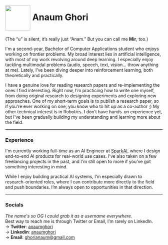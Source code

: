 #  <img src="https://github.com/user-attachments/assets/dc3d74cc-d758-4c8c-8285-4c0fdeadf670" width="80" align="absmiddle"> Anaum Ghori

(The “u” is silent, it’s really just “Anam.” But you can call me **Mir**, too.)  

I'm a second-year, Bachelor of Computer Applications student who enjoys working on frontier problems. My broad interest lies in artificial intelligence, with most of my work revolving around deep learning. I especially enjoy tackling multimodal problems (audio, speech, text, vision… throw anything at me). Lately, I’ve been diving deeper into reinforcement learning, both theoretically and practically.

I have a genuine love for reading research papers and re-implementing the ones I find interesting. Right now, I’m practicing how to write one myself, from doing original research to designing experiments and exploring new approaches. One of my short-term goals is to publish a research paper, so if you're ever working on one, you know who to hit up as a co-author ;) My other technical interest is in Robotics. I don’t have hands-on experience yet, but I’ve been gradually building my understanding and learning more about the field.

---

### Experience

I'm currently working full-time as an AI Engineer at [SparkAI](https://www.trysparkai.com/), where I design end-to-end AI products for real-world use cases. I've also taken on a few freelancing projects in the past, and I'm still open to more if you’ve got something interesting in mind.

While I enjoy building practical AI systems, I’m especially drawn to research-oriented roles, where I can contribute more directly to the field and push boundaries. I’m always open to opportunities in that direction.


---

### Socials  
_The name's so OG I could grab it as a username everywhere._  
Best way to reach me is through Twitter or Email, I’m rarely on LinkedIn.  
→ **Twitter**: [anaumghori](https://x.com/anaumghori)  
→ **Linkedin**: [anaumghori](https://www.linkedin.com/in/anaumghori/)  
→ **Email**: [ghorianaum@gmail.com](mailto:ghorianaum@gmail.com)
